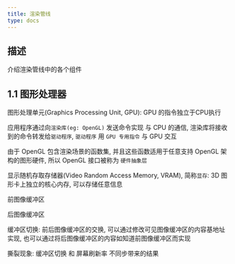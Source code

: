 ```yaml
---
title: 渲染管线
type: docs
---
```


## 描述

介绍渲染管线中的各个组件

## 1.1 图形处理器

图形处理单元(Graphics Processing Unit, GPU): GPU 的指令独立于CPU执行

应用程序通过向`渲染库(eg: OpenGL)` 发送命令实现 与 CPU 的通信, 渲染库将接收到的命令转发给`驱动程序`, `驱动程序` 用 `GPU 专用指令` 与 GPU 交互

由于 OpenGL 包含渲染场景的函数集, 并且这些函数适用于任意支持 OpenGL 架构的图形硬件, 所以 OpenGL 接口被称为 `硬件抽象层`

显示随机存取存储器(Video Random Access Memory, VRAM), 简称`显存`: 3D 图形卡上独立的核心内存, 可以存储任意信息

前图像缓冲区

后图像缓冲区

缓冲区切换: 前后图像缓冲区的交换, 可以通过修改可见图像缓冲区的内容基地址实现, 也可以通过将后图像缓冲区的内容如知道前图像缓冲区而实现

撕裂现象: 缓冲区切换 和 屏幕刷新率 不同步带来的结果

